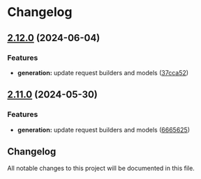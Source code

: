 # Changelog

## [2.12.0](https://github.com/microsoftgraph/msgraph-sdk-php/compare/v2.11.0...v2.12.0) (2024-06-04)


### Features

* **generation:** update request builders and models ([37cca52](https://github.com/microsoftgraph/msgraph-sdk-php/commit/37cca5298c620799216ead44ccfdde7f4e7df909))

## [2.11.0](https://github.com/microsoftgraph/msgraph-sdk-php/compare/2.10.0...v2.11.0) (2024-05-30)


### Features

* **generation:** update request builders and models ([6665625](https://github.com/microsoftgraph/msgraph-sdk-php/commit/66656259cea9373d96101ba2f81e0e0b80d7554b))

## Changelog

All notable changes to this project will be documented in this file.
